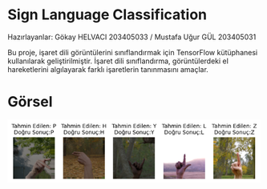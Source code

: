 # Sign Language Classification
Hazırlayanlar: Gökay HELVACI 203405033 / Mustafa Uğur GÜL 203405031

Bu proje, işaret dili görüntülerini sınıflandırmak için TensorFlow kütüphanesi kullanılarak geliştirilmiştir. İşaret dili sınıflandırma, görüntülerdeki el hareketlerini algılayarak farklı işaretlerin tanınmasını amaçlar.

# Görsel
![](https://github.com/mustafagl/SignLanguageClassification/blob/main/asl.jpg)
